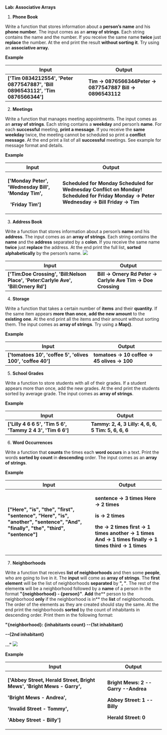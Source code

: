 ﻿
**Lab: Associative Arrays** 


1. **Phone Book** 

Write a function that stores information about a **person’s name** and his **phone number**. The input comes as an **array of strings**. Each string contains the name and the number. If you receive the same name **twice** just **replace** the number. At the end print the result **without sorting it**. Try using an **associative array.** 

**Example** 



|**Input** |**Output** |
| - | - |
|**['Tim 0834212554', 'Peter 0877547887', 'Bill 0896543112', 'Tim 0876566344']** |**Tim -> 0876566344Peter -> 0877547887 Bill -> 0896543112** |
2. **Meetings** 

Write a function that manages meeting appointments. The input comes as an **array of strings**. Each string contains a **weekday** and person’s **name**. For each **successful** meeting, **print a message**. If you receive the **same weekday** twice, the meeting cannot be scheduled so print a **conflict message**. At the end print a list of all **successful** meetings. See example for message format and details. 

**Example** 



|**Input** |**Output** |
| - | - |
|<p>**['Monday Peter',  'Wednesday Bill',  'Monday Tim',** </p><p>` `**'Friday Tim']** </p>|**Scheduled for Monday Scheduled for Wednesday Conflict on Monday! Scheduled for Friday Monday -> Peter Wednesday -> Bill Friday -> Tim** |
3. **Address Book** 

Write a function that stores information about a person’s **name** and his **address**. The input comes as an **array of strings**. Each string contains the **name** and the **address** separated by a **colon**. If you receive the same name **twice** just **replace** the address. At the end print the full list, **sorted alphabetically** by the person’s name. ![](Aspose.Words.f4a4c1a6-0132-4b21-9482-b6825f5d6782.001.png)



|**Input** |**Output** |
| - | - |
|**['Tim:Doe Crossing',  'Bill:Nelson Place',  'Peter:Carlyle Ave',  'Bill:Ornery Rd']** |**Bill -> Ornery Rd Peter -> Carlyle Ave Tim -> Doe Crossing** |
4. **Storage** 

Write a function that takes a certain number of **items** and their **quantity**. If the same item appears **more than once**, **add the new amount** to the **existing one**. At the end print all the items and their amount without sorting them. The input comes as **array of strings**. Try using a **Map()**. 

**Example** 



|**Input** |**Output** |
| - | - |
|**['tomatoes 10', 'coffee 5', 'olives 100', 'coffee 40']** |**tomatoes -> 10 coffee -> 45 olives -> 100** |

5. **School Grades** 

Write a function to store students with all of their grades. If a student appears more than once, add the new grades. At the end print the students sorted by average grade. The input comes as **array of strings**. 

**Example** 



|**Input** |**Output** |
| - | - |
|**['Lilly 4 6 6 5', 'Tim 5 6', 'Tammy 2 4 3', 'Tim 6 6']** |**Tammy: 2, 4, 3 Lilly: 4, 6, 6, 5 Tim: 5, 6, 6, 6** |

6. **Word Occurrences** 

Write a function that **counts** the times each **word occurs** in a text. Print the words **sorted by count** in **descending** order. The input comes as an **array of strings**. 

**Example** 



|**Input** |**Output** |
| - | - |
|**["Here", "is", "the", "first", "sentence", "Here", "is", "another", "sentence", "And", "finally", "the", "third", "sentence"]** |<p>**sentence -> 3 times Here -> 2 times** </p><p>**is -> 2 times** </p><p>**the -> 2 times first -> 1 times another -> 1 times And -> 1 times finally -> 1 times third -> 1 times** </p>|

7. **Neighborhoods** 

Write a function that receives **list of neighborhoods** and then some **people**, who are going to live in it. The **input** will come as **array of strings**. The **first element** will be the list of neighborhoods **separated** by **", "**. The rest of the element**s** will be a neighborhood followed by a **name** of a person in the format **"{neighborhood} - {person}"**. **Add** the** person to the neighborhood **only** if the neighborhood is in** the **list** of neighborhoods. The order of the elements as they are created should stay the same. At the end print the neighborhoods **sorted** by the count of inhabitants in descending order. Print them in the following format:  

**"{neighborhood}: {inhabitants count} --{1st inhabitant}** 

**--{2nd inhabitant}** 

**…" ![](Aspose.Words.f4a4c1a6-0132-4b21-9482-b6825f5d6782.001.png)**

**Example** 



|**Input** |**Output** |
| - | - |
|<p>**['Abbey Street, Herald Street, Bright Mews', 'Bright Mews - Garry',** </p><p>**'Bright Mews - Andrea',** </p><p>**'Invalid Street - Tommy',** </p><p>**'Abbey Street - Billy']** </p>|<p>**Bright Mews: 2 --Garry --Andrea** </p><p>**Abbey Street: 1 --Billy** </p><p>**Herald Street: 0** </p>|


